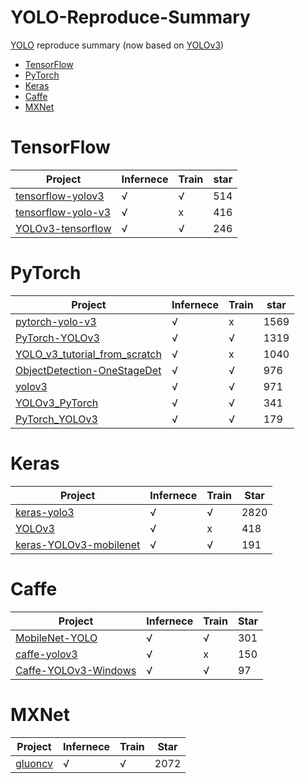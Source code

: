# YOLO-Reproduce-Summary
[YOLO](https://pjreddie.com/darknet/yolo/) reproduce summary (now based on [YOLOv3](https://pjreddie.com/media/files/papers/YOLOv3.pdf))

- [TensorFlow](#TensorFlow)
- [PyTorch](#PyTorch)
- [Keras](#Keras)
- [Caffe](#Caffe)
- [MXNet](#MXNet)

<a name="TensorFlow"></a>

# TensorFlow

| Project                                                      | Infernece | Train | star |
| ------------------------------------------------------------ | --------- | ----- | ---- |
| [tensorflow-yolov3](https://github.com/YunYang1994/tensorflow-yolov3) | √         | √     | 514  |
| [tensorflow-yolo-v3](https://github.com/mystic123/tensorflow-yolo-v3) | √         | x     | 416  |
| [YOLOv3-tensorflow](https://github.com/maiminh1996/YOLOv3-tensorflow) | √         | √     | 246  |

<a name="PyTorch"></a>

# PyTorch

| Project                                                      | Infernece | Train | star |
| ------------------------------------------------------------ | --------- | ----- | ---- |
| [pytorch-yolo-v3](https://github.com/ayooshkathuria/pytorch-yolo-v3) | √         | x     | 1569 |
| [PyTorch-YOLOv3](https://github.com/eriklindernoren/PyTorch-YOLOv3) | √         | √     | 1319 |
| [YOLO_v3_tutorial_from_scratch](https://github.com/ayooshkathuria/YOLO_v3_tutorial_from_scratch) | √         | x     | 1040 |
| [ObjectDetection-OneStageDet](https://github.com/TencentYoutuResearch/ObjectDetection-OneStageDet/tree/master/yolo) | √         | √     | 976  |
| [yolov3](https://github.com/ultralytics/yolov3)              | √         | √     | 971  |
| [YOLOv3_PyTorch](https://github.com/BobLiu20/YOLOv3_PyTorch) | √         | √     | 341  |
| [PyTorch_YOLOv3](https://github.com/DeNA/PyTorch_YOLOv3)     | √         | √     | 179  |

<a name="Keras"></a>

# Keras

| Project                                                      | Infernece | Train | Star |
| ------------------------------------------------------------ | --------- | ----- | ---- |
| [keras-yolo3](https://github.com/qqwweee/keras-yolo3)        | √         | √     | 2820 |
| [YOLOv3](https://github.com/xiaochus/YOLOv3)                 | √         | x     | 418  |
| [keras-YOLOv3-mobilenet](https://github.com/Adamdad/keras-YOLOv3-mobilenet) | √         | √     | 191  |

<a name="Caffe"></a>

# Caffe

| Project                                                      | Infernece | Train | Star |
| ------------------------------------------------------------ | --------- | ----- | ---- |
| [MobileNet-YOLO](https://github.com/eric612/MobileNet-YOLO)  | √         | √     | 301  |
| [caffe-yolov3](https://github.com/ChenYingpeng/caffe-yolov3) | √         | x     | 150  |
| [Caffe-YOLOv3-Windows](https://github.com/eric612/Caffe-YOLOv3-Windows) | √         | √     | 97   |

<a name="MXNet"></a>

# MXNet

| Project                                                      | Infernece | Train | Star |
| ------------------------------------------------------------ | --------- | ----- | ---- |
| [gluoncv](https://github.com/dmlc/gluon-cv/tree/master/gluoncv/model_zoo/yolo) | √         | √     | 2072 |
